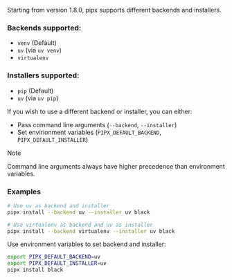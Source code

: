 Starting from version 1.8.0, pipx supports different backends and installers.

### Backends supported:
- `venv` (Default)
- `uv` (via `uv venv`)
- `virtualenv`

### Installers supported:
- `pip` (Default)
- `uv` (via `uv pip`)

If you wish to use a different backend or installer, you can either:

- Pass command line arguments (`--backend`, `--installer`)
- Set envirionment variables (`PIPX_DEFAULT_BACKEND`, `PIPX_DEFAULT_INSTALLER`)

> [!NOTE]
> Command line arguments always have higher precedence than environment variables.

### Examples
```bash
# Use uv as backend and installer
pipx install --backend uv --installer uv black

# Use virtualenv as backend and uv as installer
pipx install --backend virtualenv --installer uv black
```

Use environment variables to set backend and installer:
```bash
export PIPX_DEFAULT_BACKEND=uv
export PIPX_DEFAULT_INSTALLER=uv
pipx install black
```